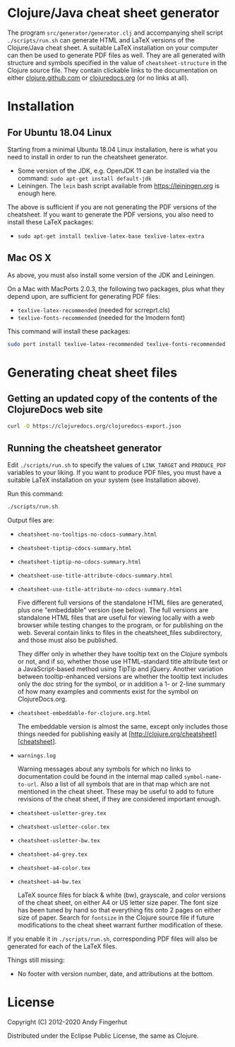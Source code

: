 # Clojure/Java cheat sheet generator

The program `src/generator/generator.clj` and accompanying shell script
`./scripts/run.sh` can generate HTML and LaTeX versions of the Clojure/Java
cheat sheet.  A suitable LaTeX installation on your computer can then
be used to generate PDF files as well.  They are all generated with
structure and symbols specified in the value of `cheatsheet-structure`
in the Clojure source file.  They contain clickable links to the
documentation on either [clojure.github.com][clojure github] or
[clojuredocs.org][clojuredocs] (or no links at all).

[clojure github]: http://clojure.github.com
[clojuredocs]: http://clojuredocs.org


# Installation

## For Ubuntu 18.04 Linux

Starting from a minimal Ubuntu 18.04 Linux installation, here is what
you need to install in order to run the cheatsheet generator.

+ Some version of the JDK, e.g. OpenJDK 11 can be installed via the
  command: `sudo apt-get install default-jdk`
+ Leiningen.  The `lein` bash script available from
  https://leiningen.org is enough here.

The above is sufficient if you are not generating the PDF versions of
the cheatsheet.  If you want to generate the PDF versions, you also
need to install these LaTeX packages:

+ `sudo apt-get install texlive-latex-base texlive-latex-extra`


## Mac OS X

As above, you must also install some version of the JDK and Leiningen.

On a Mac with MacPorts 2.0.3, the following two packages, plus what
they depend upon, are sufficient for generating PDF files:

* `texlive-latex-recommended` (needed for scrreprt.cls)
* `texlive-fonts-recommended` (needed for the lmodern font)

This command will install these packages:

```bash
sudo port install texlive-latex-recommended texlive-fonts-recommended
```


# Generating cheat sheet files

## Getting an updated copy of the contents of the ClojureDocs web site

```bash
curl -O https://clojuredocs.org/clojuredocs-export.json
```

## Running the cheatsheet generator

Edit `./scripts/run.sh` to specify the values of `LINK_TARGET` and `PRODUCE_PDF`
variables to your liking.  If you want to produce PDF files, you must
have a suitable LaTeX installation on your system (see Installation
above).

Run this command:

```bash
./scripts/run.sh
```

Output files are:

* `cheatsheet-no-tooltips-no-cdocs-summary.html`
* `cheatsheet-tiptip-cdocs-summary.html`
* `cheatsheet-tiptip-no-cdocs-summary.html`
* `cheatsheet-use-title-attribute-cdocs-summary.html`
* `cheatsheet-use-title-attribute-no-cdocs-summary.html`

    Five different full versions of the standalone HTML files are
    generated, plus one "embeddable" version (see below).  The full
    versions are standalone HTML files that are useful for viewing
    locally with a web browser while testing changes to the program,
    or for publishing on the web.  Several contain links to files in
    the cheatsheet_files subdirectory, and those must also be
    published.

    They differ only in whether they have tooltip text on the Clojure
    symbols or not, and if so, whether those use HTML-standard title
    attribute text or a JavaScript-based method using TipTip and
    jQuery.  Another variation between tooltip-enhanced versions are
    whether the tooltip text includes only the doc string for the
    symbol, or in addition a 1- or 2-line summary of how many examples
    and comments exist for the symbol on ClojureDocs.org.

* `cheatsheet-embeddable-for-clojure.org.html`

    The embeddable version is almost the same, except only
    includes those things needed for publishing easily at
    [http://clojure.org/cheatsheet][cheatsheet].

[cheatsheet]: http://clojure.org/cheatsheet

* `warnings.log`

    Warning messages about any symbols for which no links to
    documentation could be found in the internal map called
    `symbol-name-to-url`.  Also a list of all symbols that are in that
    map which are not mentioned in the cheat sheet.  These may be
    useful to add to future revisions of the cheat sheet, if they are
    considered important enough.

* `cheatsheet-usletter-grey.tex`
* `cheatsheet-usletter-color.tex`
* `cheatsheet-usletter-bw.tex`
* `cheatsheet-a4-grey.tex`
* `cheatsheet-a4-color.tex`
* `cheatsheet-a4-bw.tex`

    LaTeX source files for black & white (bw), grayscale, and color
    versions of the cheat sheet, on either A4 or US letter size paper.
    The font size has been tuned by hand so that everything fits onto
    2 pages on either size of paper.  Search for `fontsize` in the
    Clojure source file if future modifications to the cheat sheet
    warrant further modification of these.

If you enable it in `./scripts/run.sh`, corresponding PDF files will also be
generated for each of the LaTeX files.


Things still missing:

* No footer with version number, date, and attributions at the bottom.


# License

Copyright (C) 2012-2020 Andy Fingerhut

Distributed under the Eclipse Public License, the same as Clojure.
